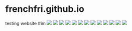 # frenchfri.github.io
testing website
#im
![](/logfern.jpg)
![](/roll.jpg)
![](/face.jpg)
![](/cover.jpg)
![](/cute.jpg)
![](/space.jpg)
![](/smol.jpg)
![](/yes.jpg)
![](/bath.jpg)
![](/chub_pug.jpg)
![](/chub_coon.jpg)
![](/fattt.jpg)
![](/phat.jpg)
